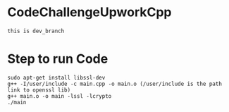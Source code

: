 # CodeChallengeUpworkCpp

    this is dev_branch
# Step to run Code
    sudo apt-get install libssl-dev
    g++ -I/user/include -c main.cpp -o main.o (/user/include is the path link to openssl lib)
    g++ main.o -o main -lssl -lcrypto
    ./main
